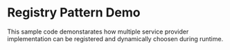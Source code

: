 # Registry Pattern Demo
This sample code demonstarates how multiple service provider implementation can
be registered and dynamically choosen during runtime.
